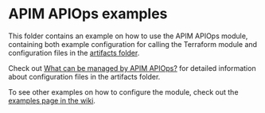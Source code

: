 # APIM APIOps examples
This folder contains an example on how to use the APIM APIOps module, containing both example configuration for calling the Terraform module and configuration files in the [artifacts folder](https://github.com/robertbrandso/terraform-azurerm-apim-apiops/wiki/01-Artifacts-folder).

Check out [What can be managed by APIM APIOps?](https://github.com/robertbrandso/terraform-azurerm-apim-apiops/wiki/02-What-can-be-managed-by-APIM-APIOps%3F) for detailed information about configuration files in the artifacts folder.

To see other examples on how to configure the module, check out the [examples page in the wiki](https://github.com/robertbrandso/terraform-azurerm-apim-apiops/wiki/03-Examples).